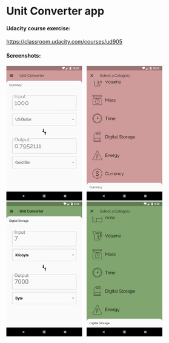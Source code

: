 # Unit Converter app

#### Udacity course exercise:
https://classroom.udacity.com/courses/ud905

#### Screenshots:
<img src="unit_converter_final/11_api_3.png" alt="drawing" width="200"/>&nbsp;&nbsp;&nbsp;<img src="unit_converter_final/11_api_2.png" alt="drawing" width="200"/> &nbsp;&nbsp;&nbsp;<img src="unit_converter_final/09_units_2.png" alt="drawing" width="200"/>&nbsp;&nbsp;&nbsp;<img src="unit_converter_final/11_api.png" alt="drawing" width="200"/>
